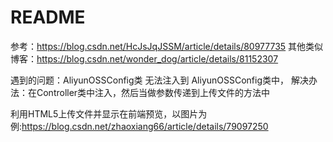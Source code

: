 # README

参考：https://blog.csdn.net/HcJsJqJSSM/article/details/80977735
其他类似博客：https://blog.csdn.net/wonder_dog/article/details/81152307

遇到的问题：AliyunOSSConfig类 无法注入到 AliyunOSSConfig类中，
解决办法：在Controller类中注入，然后当做参数传递到上传文件的方法中

利用HTML5上传文件并显示在前端预览，以图片为例:https://blog.csdn.net/zhaoxiang66/article/details/79097250
